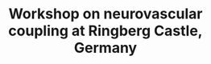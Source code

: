 ---
title: "Workshop on neurovascular coupling at Ringberg Castle, Germany"
project_id: 
conf_date: 2000-04-06
conference_id: ""
presenters:
   - peter_bandettini
summary: "Workshop on neurovascular coupling at Ringberg Castle, Germany"
file: /assets/presentations/
filename: 
layout: presentation
---